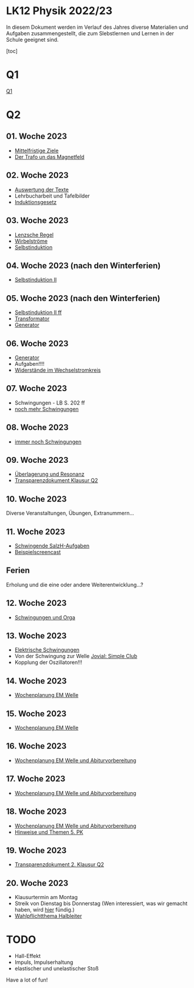 LK12 Physik 2022/23
===================

In diesem Dokument werden im Verlauf des Jahres diverse Materialien und Aufgaben zusammengestellt, die zum Slebstlernen und Lernen in der Schule geeignet sind.

[toc]

# Q1

[Q1](./index_Q1.md)

# Q2

## 01. Woche 2023

- [Mittelfristige Ziele](16_Ziele.md)
- [Der Trafo un das Magnetfeld](17_Lorenz-Trafo-Induktion.slides.md)


## 02. Woche 2023
- [Auswertung der Texte](./18_Auswerung_der_Texte.slides.md)
- Lehrbucharbeit und Tafelbilder
- [Induktionsgesetz](./19_Induktionsgesetz.slides.md)

## 03. Woche 2023
- [Lenzsche Regel](./20_Lenzsche_Regel.slides.md)
- [Wirbelströme](./21_Wirbelströme.slides.md)
- [Selbstinduktion](./22_Selbstinduktion.slides.md)

## 04. Woche 2023 (nach den Winterferien)

- [Selbstinduktion II](./22_Selbstinduktion_II.slides.md)

## 05. Woche 2023 (nach den Winterferien)

- [Selbstinduktion II ff](./22_Selbstinduktion_II.slides.md)
- [Transformator](./23_Transformator.slides.md)
- [Generator](./24_Generator_Wechselströme.slides.md)

## 06. Woche 2023

- [Generator](./24_Generator_Wechselströme.slides.md)
- Aufgaben!!!!
- [Widerstände im Wechselstromkreis](./25_Widerstand_in_Spule_und_Kondensator.slides.md)

## 07. Woche 2023

- Schwingungen - LB S. 202 ff
- [noch mehr Schwingungen](./26_Schwingungen.slides.md)

## 08. Woche 2023

- [immer noch Schwingungen](./26_Schwingungen.slides.md)

## 09. Woche 2023

- [Überlagerung und Resonanz](./27_Überlagerung_und_Resonanz.md)
- [Transparenzdokument Klausur Q2](./transparenzdokument_klausur_q2.md)

## 10. Woche 2023

Diverse Veranstaltungen, Übungen, Extranummern...

## 11. Woche 2023

- [Schwingende SalzH-Aufgaben](./28_Elektrische_Schwingungen.md)
- [Beispielscreencast](./screencast_dimmen_led_2023-03-27.mp4)

## Ferien

Erholung und die eine oder andere Weiterentwicklung...?

## 12. Woche 2023

- [Schwingungen und Orga](./29_Elektrische_Schwingungen_2.md)

## 13. Woche 2023

- [Elektrische Schwingungen](./30_Elektrische_Schwingungen_3.slides.md)
- Von der Schwingung zur Welle [Jovial: Simple Club](https://www.youtube.com/watch?v=lghj7pLzP98)
- Kopplung der Oszillatoren!!!

## 14. Woche 2023

- [Wochenplanung EM Welle](./31_Elektromagnetische_Wellen.md)

## 15. Woche 2023

- [Wochenplanung EM Welle](./32_Elektromagnetische_Wellen2.md)

## 16. Woche 2023

- [Wochenplanung EM Welle und Abiturvorbereitung](./33_Elektromagnetische_Wellen3.md)

## 17. Woche 2023

- [Wochenplanung EM Welle und Abiturvorbereitung](./34_Elektromagnetische_Wellen4.md)

## 18. Woche 2023

- [Wochenplanung EM Welle und Abiturvorbereitung](./35_Elektromagnetische_Wellen5.md)
- [Hinweise und Themen 5. PK](5pk_simulation_physik_2023.md)

## 19. Woche 2023

- [Transparenzdokument 2. Klausur Q2](./transparenzdokument_klausur_q2-2.md)

## 20. Woche 2023

- Klausurtermin am Montag
- Streik von Dienstag bis Donnerstag (Wen interessiert, was wir gemacht haben, wird [hier](https://www.youtube.com/c/gcmvideo) fündig.)
- [Wahlpflichtthema Halbleiter](./36_Halbleiter_WPT.md)

# TODO

- Hall-Effekt
- Impuls, Impulserhaltung
- elastischer und unelastischer Stoß

Have a lot of fun!
